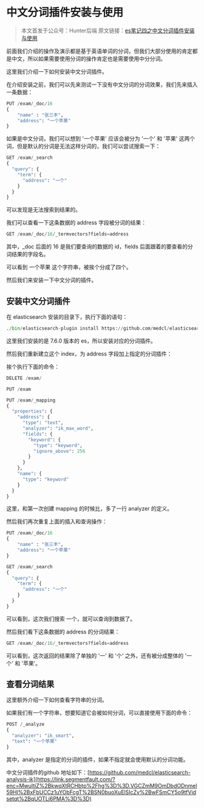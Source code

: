# 中文分词插件安装与使用

> 本文首发于公众号：Hunter后端
> 原文链接：[es笔记四之中文分词插件安装与使用](https://link.segmentfault.com/?enc=79U4qhc1yp6souoI9tQ%2F%2FQ%3D%3D.3FNKGc6GqxY6qn8mc5N8NTHU1K4wVVY%2B%2FhwxWUR8IE%2FKdfYh6SnEqC5Ja7a%2Bedj2%2Bhwl%2FRIaVD8gZZssrk7h8Q%3D%3D)

前面我们介绍的操作及演示都是基于英语单词的分词，但我们大部分使用的肯定都是中文，所以如果需要使用分词的操作肯定也是需要使用中分分词。

这里我们介绍一下如何安装中文分词插件。

在介绍安装之前，我们可以先来测试一下没有中文分词的分词效果，我们先来插入一条数据：

```python
PUT /exam/_doc/16
{
    "name" : "张三丰",
    "address": "一个苹果"
}
```

如果是中文分词，我们可以想到 '一个苹果' 应该会被分为 '一个' 和 '苹果' 这两个词，但是默认的分词是无法这样分词的，我们可以尝试搜索一下：

```python
GET /exam/_search
{
  "query": {
    "term": {
      "address": "一个"
    }
  }
}
```

可以发现是无法搜索到结果的。

我们可以查看一下这条数据的 address 字段被分词的结果：

```python
GET /exam/_doc/16/_termvectors?fields=address
```

其中，_doc 后面的 16 是我们要查询的数据的 id，fields 后面跟着的要查看的分词结果的字段名。

可以看到 一个苹果 这个字符串，被挨个分成了四个。

然后我们来安装一下中文分词的插件。



## 安装中文分词插件

在 elasticsearch 安装的目录下，执行下面的语句：

```python
./bin/elasticsearch-plugin install https://github.com/medcl/elasticsearch-analysis-ik/releases/download/v7.6.0/elasticsearch-analysis-ik-7.6.0.zip
```

这里我们安装的是 7.6.0 版本的 es，所以安装对应的分词插件。

然后我们重新建立这个 index，为 address 字段加上指定的分词插件：

挨个执行下面的命令：

```python
DELETE /exam/

PUT /exam

PUT /exam/_mapping
{
  "properties": {
    "address": {
      "type": "text",
      "analyzer": "ik_max_word",
      "fields": {
        "keyword": {
          "type": "keyword",
          "ignore_above": 256
        }
      }
    },
    "name": {
      "type": "keyword"
    }
  }
}
```

这里，和第一次创建 mapping 的时候比，多了一行 analyzer 的定义。

然后我们再次重复上面的插入和查询操作：

```python
PUT /exam/_doc/16
{
    "name" : "张三丰",
    "address": "一个苹果"
}

GET /exam/_search
{
  "query": {
    "term": {
      "address": "一个"
    }
  }
}
```

可以看到，这次我们搜索 一个，就可以查询到数据了。

然后我们看下这条数据的 address 的分词结果：

```python
GET /exam/_doc/16/_termvectors?fields=address
```

可以看到，这次返回的结果除了单独的 '一' 和 '个' 之外，还有被分成整体的 '一个' 和 '苹果'。

## 查看分词结果

这里额外介绍一下如何查看字符串的分词。

如果我们有一个字符串，想要知道它会被如何分词，可以直接使用下面的命令：

```python
POST /_analyze
{
  "analyzer": "ik_smart",
  "text": "一个苹果"
}
```

其中，analyzer 是指定的分词的插件，如果不指定就会使用默认的分词功能。

中文分词插件的github 地址如下：[https://github.com/medcl/elasticsearch-analysis-ik](https://link.segmentfault.com/?enc=MwuItiZ%2BkwqXtRCHbtp%2Fhg%3D%3D.VGCZmM9OmDbdODnmel59Hl%2BxFbUCCz1uYObFcgT%2BSN0buoXuElSIcZv%2BwFSmCY5o9tfVidsetqt%2BqUOTLj6PMA%3D%3D)